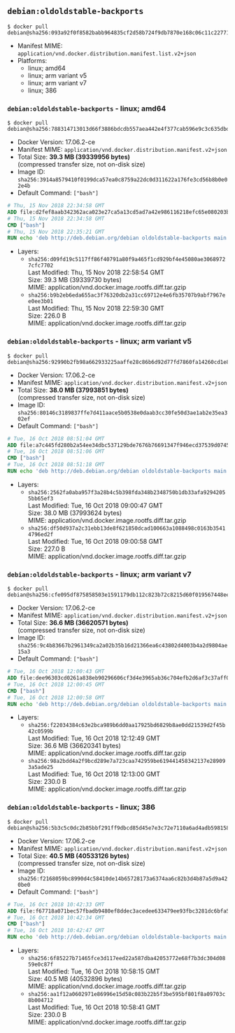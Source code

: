 ## `debian:oldoldstable-backports`

```console
$ docker pull debian@sha256:093a92f0f8582babb964835cf2d58b724f9db7870e168c06c11c22771cce34f0
```

-	Manifest MIME: `application/vnd.docker.distribution.manifest.list.v2+json`
-	Platforms:
	-	linux; amd64
	-	linux; arm variant v5
	-	linux; arm variant v7
	-	linux; 386

### `debian:oldoldstable-backports` - linux; amd64

```console
$ docker pull debian@sha256:788314713013d66f3886bdcdb557aea442e4f377cab596e9c3c635dbd262202c
```

-	Docker Version: 17.06.2-ce
-	Manifest MIME: `application/vnd.docker.distribution.manifest.v2+json`
-	Total Size: **39.3 MB (39339956 bytes)**  
	(compressed transfer size, not on-disk size)
-	Image ID: `sha256:3914a8579410f0199dca57ea0c8759a22dc0d311622a176fe3cd56b8b0e02e4b`
-	Default Command: `["bash"]`

```dockerfile
# Thu, 15 Nov 2018 22:34:58 GMT
ADD file:d2fef8aab342362aca023e27ca5a13cd5ad7a42e986116218efc65e080203bdf in / 
# Thu, 15 Nov 2018 22:34:58 GMT
CMD ["bash"]
# Thu, 15 Nov 2018 22:35:21 GMT
RUN echo 'deb http://deb.debian.org/debian oldoldstable-backports main' > /etc/apt/sources.list.d/backports.list
```

-	Layers:
	-	`sha256:d09fd19c5117ff86f40791a80f9a465f1cd929bf4e45080ae30689727cfc7702`  
		Last Modified: Thu, 15 Nov 2018 22:58:54 GMT  
		Size: 39.3 MB (39339730 bytes)  
		MIME: application/vnd.docker.image.rootfs.diff.tar.gzip
	-	`sha256:b9b2eb6eda655ac3f76320db2a31cc69712e4e6fb35707b9abf7967ee0ee3b01`  
		Last Modified: Thu, 15 Nov 2018 22:59:30 GMT  
		Size: 226.0 B  
		MIME: application/vnd.docker.image.rootfs.diff.tar.gzip

### `debian:oldoldstable-backports` - linux; arm variant v5

```console
$ docker pull debian@sha256:92990b2fb98a662933225aaffe28c86b6d92d77fd7860fa14260cd1e8413ed0e
```

-	Docker Version: 17.06.2-ce
-	Manifest MIME: `application/vnd.docker.distribution.manifest.v2+json`
-	Total Size: **38.0 MB (37993851 bytes)**  
	(compressed transfer size, not on-disk size)
-	Image ID: `sha256:80146c3189837ffe7d411aace5b0538e0daab3cc30fe50d3ae1ab2e35ea302ef`
-	Default Command: `["bash"]`

```dockerfile
# Tue, 16 Oct 2018 08:51:04 GMT
ADD file:a7c445fd280b2a54ee34dbc537129bde7676b76691347f946ecd37539d074524 in / 
# Tue, 16 Oct 2018 08:51:06 GMT
CMD ["bash"]
# Tue, 16 Oct 2018 08:51:18 GMT
RUN echo 'deb http://deb.debian.org/debian oldoldstable-backports main' > /etc/apt/sources.list.d/backports.list
```

-	Layers:
	-	`sha256:2562fa0aba957f3a28b4c5b398fda348b2348750b1db33afa92942055bb65ef3`  
		Last Modified: Tue, 16 Oct 2018 09:00:47 GMT  
		Size: 38.0 MB (37993624 bytes)  
		MIME: application/vnd.docker.image.rootfs.diff.tar.gzip
	-	`sha256:df50d937a2c31ebb13de8f621850dcad100663a1088498c0163b35414796ed2f`  
		Last Modified: Tue, 16 Oct 2018 09:00:58 GMT  
		Size: 227.0 B  
		MIME: application/vnd.docker.image.rootfs.diff.tar.gzip

### `debian:oldoldstable-backports` - linux; arm variant v7

```console
$ docker pull debian@sha256:cfe095df875858503e1591179db112c823b72c8215d60f019567448eed1d6f61
```

-	Docker Version: 17.06.2-ce
-	Manifest MIME: `application/vnd.docker.distribution.manifest.v2+json`
-	Total Size: **36.6 MB (36620571 bytes)**  
	(compressed transfer size, not on-disk size)
-	Image ID: `sha256:9c4b83667b2961349ca2a02b35b16d21366ea6c43802d4003b4a2d9804ae15a3`
-	Default Command: `["bash"]`

```dockerfile
# Tue, 16 Oct 2018 12:00:43 GMT
ADD file:dee96303cd0261a838eb90296606cf3d4e3965ab36c704efb2d6af3c37aff03e in / 
# Tue, 16 Oct 2018 12:00:45 GMT
CMD ["bash"]
# Tue, 16 Oct 2018 12:00:58 GMT
RUN echo 'deb http://deb.debian.org/debian oldoldstable-backports main' > /etc/apt/sources.list.d/backports.list
```

-	Layers:
	-	`sha256:f22034384c63e2bca989b6dd0aa17925bd6829b8ae0dd21539d2f45b42c0599b`  
		Last Modified: Tue, 16 Oct 2018 12:12:49 GMT  
		Size: 36.6 MB (36620341 bytes)  
		MIME: application/vnd.docker.image.rootfs.diff.tar.gzip
	-	`sha256:98a2bdd4a2f9bcd289e7a723caa742959be619441458342137e289093a5ade25`  
		Last Modified: Tue, 16 Oct 2018 12:13:00 GMT  
		Size: 230.0 B  
		MIME: application/vnd.docker.image.rootfs.diff.tar.gzip

### `debian:oldoldstable-backports` - linux; 386

```console
$ docker pull debian@sha256:5b3c5c0dc2b85bbf291ff9dbcd85d45e7e3c72e7110a6ad4adb598158b45e4f3
```

-	Docker Version: 17.06.2-ce
-	Manifest MIME: `application/vnd.docker.distribution.manifest.v2+json`
-	Total Size: **40.5 MB (40533126 bytes)**  
	(compressed transfer size, not on-disk size)
-	Image ID: `sha256:f2168059bc8990d4c58410de14b65728173a6374aa6c82b3d4b87a5d9a420be0`
-	Default Command: `["bash"]`

```dockerfile
# Tue, 16 Oct 2018 10:42:33 GMT
ADD file:f67718a071bec57fbadb9480ef8ddec3acedee633479ee93fbc3281dc6bfa53d in / 
# Tue, 16 Oct 2018 10:42:34 GMT
CMD ["bash"]
# Tue, 16 Oct 2018 10:42:47 GMT
RUN echo 'deb http://deb.debian.org/debian oldoldstable-backports main' > /etc/apt/sources.list.d/backports.list
```

-	Layers:
	-	`sha256:6f85227b71465fce3d117eed22a587dba42053772e68f7b3dc304d0859e0c87f`  
		Last Modified: Tue, 16 Oct 2018 10:58:15 GMT  
		Size: 40.5 MB (40532896 bytes)  
		MIME: application/vnd.docker.image.rootfs.diff.tar.gzip
	-	`sha256:aa1f12a0602971e86996e15d58c083b22b5f3be595bf801f8a09703c8b004712`  
		Last Modified: Tue, 16 Oct 2018 10:58:41 GMT  
		Size: 230.0 B  
		MIME: application/vnd.docker.image.rootfs.diff.tar.gzip

